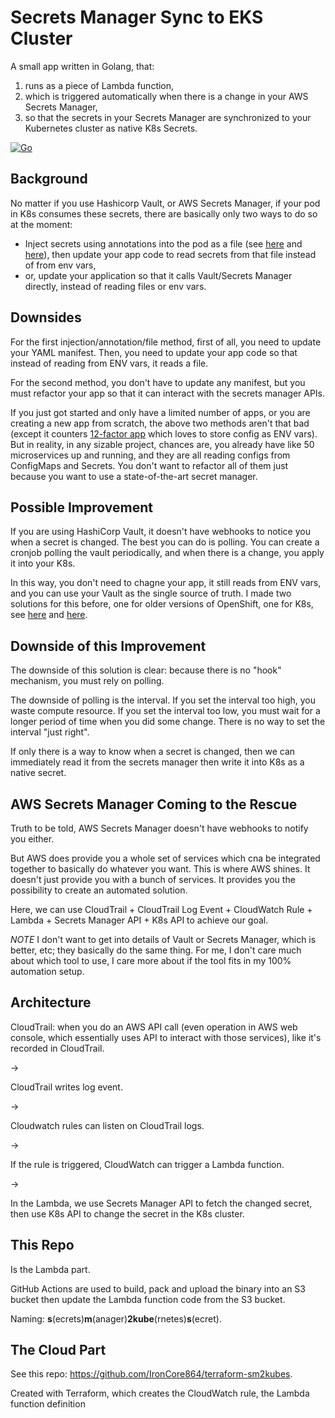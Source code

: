 # Secrets Manager Sync to EKS Cluster

A small app written in Golang, that:

1. runs as a piece of Lambda function,
2. which is triggered automatically when there is a change in your AWS Secrets Manager,
3. so that the secrets in your Secrets Manager are synchronized to your Kubernetes cluster as native K8s Secrets.

[![Go](https://github.com/IronCore864/sm2kubes/actions/workflows/master.yaml/badge.svg)](https://github.com/IronCore864/sm2kubes/actions/workflows/master.yaml)

## Background

No matter if you use Hashicorp Vault, or AWS Secrets Manager, if your pod in K8s consumes these secrets, there are basically only two ways to do so at the moment:

- Inject secrets using annotations into the pod as a file (see [here](https://www.hashicorp.com/blog/injecting-vault-secrets-into-kubernetes-pods-via-a-sidecar) and [here](https://aws.amazon.com/blogs/containers/aws-secrets-controller-poc/)), then update your app code to read secrets from that file instead of from env vars,
- or, update your application so that it calls Vault/Secrets Manager directly, instead of reading files or env vars.

## Downsides

For the first injection/annotation/file method, first of all, you need to update your YAML manifest. Then, you need to update your app code so that instead of reading from ENV vars, it reads a file.

For the second method, you don't have to update any manifest, but you must refactor your app so that it can interact with the secrets manager APIs.

If you just got started and only have a limited number of apps, or you are creating a new app from scratch, the above two methods aren't that bad (except it counters [12-factor app](https://12factor.net/) which loves to store config as ENV vars). But in reality, in any sizable project, chances are, you already have like 50 microservices up and running, and they are all reading configs from ConfigMaps and Secrets. You don't want to refactor all of them just because you want to use a state-of-the-art secret manager.

## Possible Improvement

If you are using HashiCorp Vault, it doesn't have webhooks to notice you when a secret is changed. The best you can do is polling. You can create a cronjob polling the vault periodically, and when there is a change, you apply it into your K8s.

In this way, you don't need to chagne your app, it still reads from ENV vars, and you can use your Vault as the single source of truth. I made two solutions for this before, one for older versions of OpenShift, one for K8s, see [here](https://github.com/IronCore864/vs2yaml) and [here](https://github.com/IronCore864/vs2kubes).

## Downside of this Improvement

The downside of this solution is clear: because there is no "hook" mechanism, you must rely on polling.

The downside of polling is the interval. If you set the interval too high, you waste compute resource. If you set the interval too low, you must wait for a longer period of time when you did some change. There is no way to set the interval "just right".

If only there is a way to know when a secret is changed, then we can immediately read it from the secrets manager then write it into K8s as a native secret.

## AWS Secrets Manager Coming to the Rescue

Truth to be told, AWS Secrets Manager doesn't have webhooks to notify you either.

But AWS does provide you a whole set of services which cna be integrated together to basically do whatever you want. This is where AWS shines. It doesn't just provide you with a bunch of services. It provides you the possibility to create an automated solution.

Here, we can use CloudTrail + CloudTrail Log Event + CloudWatch Rule + Lambda + Secrets Manager API + K8s API to achieve our goal.

*NOTE* I don't want to get into details of Vault or Secrets Manager, which is better, etc; they basically do the same thing. For me, I don't care much about which tool to use, I care more about if the tool fits in my 100% automation setup.

## Architecture

CloudTrail: when you do an AWS API call (even operation in AWS web console, which essentially uses API to interact with those services), like it's recorded in CloudTrail.

->

CloudTrail writes log event.

->

Cloudwatch rules can listen on CloudTrail logs.

->

If the rule is triggered, CloudWatch can trigger a Lambda function.

->

In the Lambda, we use Secrets Manager API to fetch the changed secret, then use K8s API to change the secret in the K8s cluster.


## This Repo

Is the Lambda part.

GitHub Actions are used to build, pack and upload the binary into an S3 bucket then update the Lambda function code from the S3 bucket.

Naming: **s**(ecrets)**m**(anager)**2kube**(rnetes)**s**(ecret).

## The Cloud Part

See this repo: https://github.com/IronCore864/terraform-sm2kubes.

Created with Terraform, which creates the CloudWatch rule, the Lambda function definition
